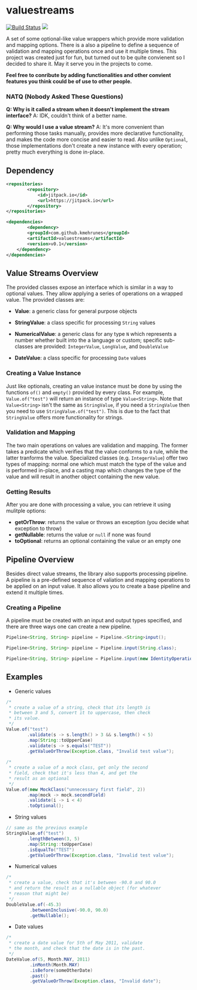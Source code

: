 # valuestreams

[![Build Status](https://travis-ci.org/kmehrunes/valuestreams.svg?branch=master)](https://travis-ci.org/kmehrunes/valuestreams)
[![](https://jitpack.io/v/kmehrunes/valuestreams.svg)](https://jitpack.io/#kmehrunes/valuestreams)

A set of some optional-like value wrappers which provide more validation and mapping options. There is a also a pipeline to define a sequence of validation and mapping operations once and use it multiple times. This project was created just for fun, but turned out to be quite convienent so I decided to share it. May it serve you in the projects to come.

**Feel free to conribute by adding functionalities and other convient features you think could be of use to other people.**

### NATQ (Nobody Asked These Questions)
**Q: Why is it called a stream when it doesn't implement the stream interface?**
A: IDK, couldn't think of a better name.

**Q: Why would I use a value stream?**
A: It's more convenient than performing those tasks manually, provides more declarative functionality, and makes the code more concise and easier to read. Also unlike `Optional`, those implementations don't create a new instance with every operation; pretty much everything is done in-place.

## Dependency
```xml
<repositories>
        <repository>
            <id>jitpack.io</id>
            <url>https://jitpack.io</url>
        </repository>
</repositories>

<dependencies>
        <dependency>
	    <groupId>com.github.kmehrunes</groupId>
	    <artifactId>valuestreams</artifactId>
	    <version>v0.1</version>
	</dependency>
</dependencies>
```

## Value Streams Overview
The provided classes expose an interface which is similar in a way to optional values. They allow applying a series of operations on a wrapped value. The provided classes are:
- **Value**: a generic class for general purpose objects

- **StringValue**: a class specific for processing `String` values

- **NumericalValue**: a generic class for any type `N` which represents a number whether built into the a language or custom; specific sub-classes are provided: `IntegerValue`, `LongValue`, and `DoubleValue`

- **DateValue**: a class specific for processing `Date` values

### Creating a Value Instance
Just like optionals, creating an value instance must be done by using the functions `of()` and `empty()` provided by every class. For example, `Value.of("test")` will return an instance of type `Value<String>`. Note that `Value<String>` isn't the same as `StringValue`, if you need a `StringValue` then you need to use `StringValue.of("test")`. This is due to the fact that `StringValue` offers more functionality for strings.

### Validation and Mapping
The two main operations on values are validation and mapping. The former takes a predicate which verifies that the value conforms to a rule, while the latter tranforms the value. Specialized classes (e.g. `IntegerValue`) offer two types of mapping: normal one which must match the type of the value and is performed in-place, and a casting map which changes the type of the value and will result in another object containing the new value.

### Getting Results
After you are done with processing a value, you can retrieve it using mulitple options:
- **getOrThrow**: returns the value or throws an exception (you decide what exception to throw)
- **getNullable**: returns the value or `null` if none was found
- **toOptional**: returns an optional containing the value or an empty one

## Pipeline Overview
Besides direct value streams, the library also supports processing pipeline. A pipeline is a pre-defined sequence of valiation and mapping operations to be applied on an input value. It also allows you to create a base pipeline and extend it multiple times.

### Creating a Pipeline
A pipeline must be created with an input and output types specified, and there are three ways one can create a new pipeline. 
```java
Pipeline<String, String> pipeline = Pipeline.<String>input();

Pipeline<String, String> pipeline = Pipeline.input(String.class);

Pipeline<String, String> pipeline = Pipeline.input(new IdentityOperation());
```

## Examples
- Generic values
```java
/*
 * create a value of a string, check that its length is 
 * between 3 and 5, convert it to uppercase, then check 
 * its value.
 */
Value.of("test")
        .validate(s -> s.length() > 3 && s.length() < 5)
        .map(String::toUpperCase)
        .validate(s -> s.equals("TEST"))
        .getValueOrThrow(Exception.class, "Invalid test value");
        
/*
 * create a value of a mock class, get only the second 
 * field, check that it's less than 4, and get the 
 * result as an optional
 */
Value.of(new MockClass("unnecessary first field", 2))
        .map(mock -> mock.secondField)
        .validate(i -> i < 4)
        .toOptional();
```

- String values
```java
// same as the previous example
StringValue.of("test")
        .lengthBetween(3, 5)
        .map(String::toUpperCase)
        .isEqualTo("TEST")
        .getValueOrThrow(Exception.class, "Invalid test value");
```

- Numerical values
```java
/*
 * create a value, check that it's between -90.0 and 90.0
 * and return the result as a nullable object (for whatever 
 * reason that might be)
 */
DoubleValue.of(-45.3)
         .betweenInclusive(-90.0, 90.0)
         .getNullable();
```

- Date values
```java
/*
 * create a date value for 5th of May 2011, validate 
 * the month, and check that the date is in the past.
 */
DateValue.of(5, Month.MAY, 2011)
         .inMonth(Month.MAY)
         .isBefore(someOtherDate)
         .past()
         .getValueOrThrow(Exception.class, "Invalid date");
```
